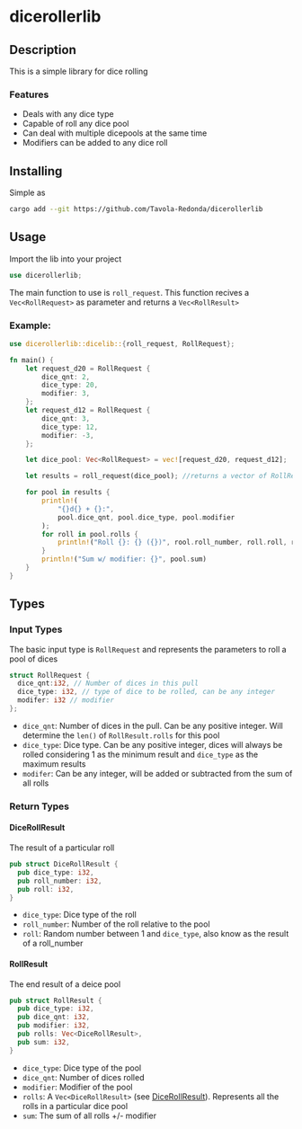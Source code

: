 # dicerollerlib

## Description

This is a simple library for dice rolling

### Features

- Deals with any dice type
- Capable of roll any dice pool
- Can deal with multiple dicepools at the same time
- Modifiers can be added to any dice roll

## Installing

Simple as

```bash
cargo add --git https://github.com/Tavola-Redonda/dicerollerlib
```

## Usage

Import the lib into your project

```rust
use dicerollerlib;
```

The main function to use is `roll_request`. This function recives a `Vec<RollRequest>` as parameter and returns a `Vec<RollResult>`

### Example:

```rust
use dicerollerlib::dicelib::{roll_request, RollRequest};

fn main() {
    let request_d20 = RollRequest {
        dice_qnt: 2,
        dice_type: 20,
        modifier: 3,
    };
    let request_d12 = RollRequest {
        dice_qnt: 3,
        dice_type: 12,
        modifier: -3,
    };

    let dice_pool: Vec<RollRequest> = vec![request_d20, request_d12];

    let results = roll_request(dice_pool); //returns a vector of RollResult

    for pool in results {
        println!(
            "{}d{} + {}:",
            pool.dice_qnt, pool.dice_type, pool.modifier
        );
        for roll in pool.rolls {
            println!("Roll {}: {} ({})", rool.roll_number, roll.roll, roll.dice_type);
        }
        println!("Sum w/ modifier: {}", pool.sum)
    }
}
```

## Types

### Input Types

The basic input type is `RollRequest` and represents the parameters to roll a pool of dices

```rust
struct RollRequest {
  dice_qnt:i32, // Number of dices in this pull
  dice_type: i32, // type of dice to be rolled, can be any integer
  modifer: i32 // modifier
};
```

- `dice_qnt`: Number of dices in the pull. Can be any positive integer. Will determine the `len()` of `RollResult.rolls` for this pool
- `dice_type`: Dice type. Can be any positive integer, dices will always be rolled considering 1 as the minimum result and `dice_type` as the maximum results
- `modifer`: Can be any integer, will be added or subtracted from the sum of all rolls

### Return Types

#### DiceRollResult

The result of a particular roll

```rust
pub struct DiceRollResult {
  pub dice_type: i32,
  pub roll_number: i32,
  pub roll: i32,
}
```

- `dice_type`: Dice type of the roll
- `roll_number`: Number of the roll relative to the pool
- `roll`: Random number between 1 and `dice_type`, also know as the result of a roll_number

#### RollResult

The end result of a deice pool

```rust
pub struct RollResult {
  pub dice_type: i32,
  pub dice_qnt: i32,
  pub modifier: i32,
  pub rolls: Vec<DiceRollResult>,
  pub sum: i32,
}
```

- `dice_type`: Dice type of the pool
- `dice_qnt`: Number of dices rolled
- `modifier`: Modifier of the pool
- `rolls`: A `Vec<DiceRollResult>` (see [DiceRollResult](#dicerollresult)). Represents all the rolls in a particular dice pool
- `sum`: The sum of all rolls +/- modifier
